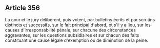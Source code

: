 Article 356
----
La cour et le jury délibèrent, puis votent, par bulletins écrits et par scrutins
distincts et successifs, sur le fait principal d'abord, et s'il y a lieu, sur
les causes d'irresponsabilité pénale, sur chacune des circonstances aggravantes,
sur les questions subsidiaires et sur chacun des faits constituant une cause
légale d'exemption ou de diminution de la peine.
